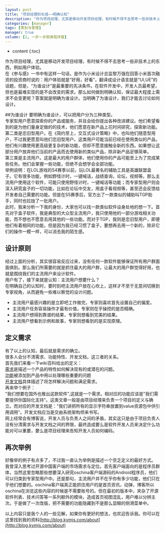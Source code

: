 ```yaml
---
layout: post
title: "项目经理初长成——明确认知"
description: "作为项目经理，尤其是移动开发项目经理，有时候不得不去思考一些非技术上的东西，例如用户体验。"
categories: [manager]
tags: [策划与管理]
manager: true
column: [2, 一步一步脱离程序猿]
---
```

* content
{:toc}

作为项目经理，尤其是移动开发项目经理，有时候不得不去思考一些非技术上的东西，例如用户体验。<br>
在《参与感》一书中有这样一句话，是作为小米设计总监黎万强在回答小米首次融资的投资商时说的：用户体验就是“好用，好看”，翻译成设计语言就是“UI,UE”的话题，但是，“为谁设计”是最重要的先决条件。在软件开发中，开发人员最希望，但也是最难实现的是不会改变的需求。那么如何做到明确认知，保证最大程度上需求不会变更呢？答案就是明确为谁设计。当明确了为谁设计，我们才能去讨论如何设计。<br>

##为谁设计
要明确为谁设计，可以把用户分为三种类型。<br>
专家型用户愿意探索你的产品或服务，并且会给你提出各种改进建议。他们希望看到的是为他们量身定做的的技术，他们愿意在新产品上花时间研究，探索新功能。<br>
第二类是恋旧型用户。在《简约至上，交互式设计策略》中，也叫他们随意型用户，不过我更愿意叫他们恋旧型用户。这类用户可能当前已经在使用类似的产品，他们有兴趣使用更高级更复杂的新功能，但却不愿意接触全新的东西。如果想让这部分用户放弃他们当前的产品而去使用新的类似产品，除非新产品足够简单。<br>
第三类是主流用户。这是最大的用户群体，他们使用你的产品可能至上为了完成某些任务。他们会掌握一些功能，但绝不会想学会全部功能。<br>
举例说明：在LOL游戏的S4赛季以前，玩LOL最著名的辅助工具是英雄联盟盒子。它有很多功能，例如野怪计时，一键喊话，战绩查询，论坛，视频等。那么主流用户使用这个软件，可能只使用野怪计时，一键喊话等功能；而专家型用户则会深入研究盒子的一切功能，比如在论坛中交友，用盒子看视频等，甚至还会反馈给开发者自己需要的功能。但是在S5赛季后，官方出了一款类似的辅助叫TGP助手，同时也拉拢了一批用户。<br>
此时，我来分析一下我的身份，大家也可以找一款类似软件设身处地的想一下。首先对于盒子软件，我是典型的大众型主流用户，我只使用他的一部分游戏相关功能，而不想也不愿意去用其他的一些功能。而对于TGP，我则是恋旧型用户，即便他们有着相同的功能，但是因为我已经习惯了盒子，要想再去用一个新的，除非它们的操作一模一样，可以消去我的陌生感。<br>

## 设计原则
经过上面的分析，其实很容易反应过来，没有任何一款软件能够保证所有用户群面面俱到。那么我们所需要的就是抓住最大的用户群，让最大的用户群觉得好用，也就是围绕我们的主流用户来设计软件。<br>
用户有了，接下来就是认知：主流用户想要什么？<br>
在明确自己的认知时，要时刻吧主流用户放在心坎上，这样才不至于无意间切换到专家视角，从而避免一些难以察觉的设计问题。<br>
* 主流用户最感兴趣的是立即吧工作做完，专家则喜欢首先设置自己的偏爱。<br>
* 主流用户任务容易操作才最有价值，专家则在乎操控的是否精确。<br>
* 主流用户想得到靠谱的结果，专家则想看到完美的结果。<br>
* 主流用户想看到示例和故事，专家则想看到的是实现原理。<br>

## 定义需求
有了以上的认知，最后就是需求的确立。<br>
很多人会分不清需求、功能特性、开发文档，这三者的关系。<br>
首先我们来看一下wiki百科给出的定义：<br>
  [需求](http://zh.wikipedia.<br>org/wiki/%E9%9C%80%E6%B1%82%E5%88%86%E6%9E%90)是描述一个产品的特性如何解决现有的或潜在的问题。<br>
  [功能](http://zh.wikipedia.org/wiki/%E5%8A%9F%E8%83%BD)被添加到产品中用以处理哪些重要的问题<br>
  [开发文档](http://zh.wikipedia.org/zh/%E8%BD%AF%E4%BB%B6%E6%96%87%E6%A1%A3)具体描述了将怎样解决问题和满足需求。<br>
再来举个例子：<br>
"我们想要在国外也推出这款软件",这就是一个需求。相对应的功能应该是"我们需要提供你国际化支持"。这类文章一般是由项目经理来负责一个项目的定义与确立。而对应的开发文档是："我们讲把所有的显示字符串放置到value资源包中供引用调用"。开发文档应当是交由系统架构师来书写。<br>
网上经常会有博客说，开发人员与负责人之间的矛盾，其实这只是由于项目负责人没有分清需求与开发文档之间的界限，最终造成要么是软件开发人员来决定什么功能对可以重要，要么是项目经理来告知开发人员如何编码。<br>

## 再次举例
好像举的例子有点多了，不过我一直认为举例是描述一个空乏定义的最好方式。<br>
我曾深入思考过开源中国客户端的市场需求与定位。首先客户端面向的是程序员群体，当然这里忽略那些想要深入研究oschina客户端源码的Android程序员，他们可以归类到专家型用户中。还是那句，主流用户并不在乎你有多少功能，他们只在乎他们想要的。oschina客户端真正能抓住用户的是首页资讯，动弹，博客所以oschina在浏览这些内容的时候是不需要账号的。但在最初的版本中，夹杂了开源软件列表、技术问答等一系列额外的模块，造成首页视图混乱，用户难以分辨主次。于是做了一次改版，把不需要的功能隐藏到不是那么显眼的侧滑菜单中。<br>

以上内容只是我个人的一些见解，如果你有更好的想法，也欢迎告诉我。你可以在这里找到我的资料[http://blog.kymjs.com/about](http://blog.kymjs.com/about)